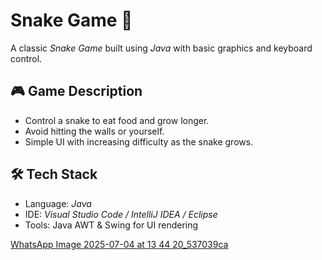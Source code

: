 # Snake Game 🐍

A classic *Snake Game* built using *Java* with basic graphics and keyboard control.

## 🎮 Game Description

- Control a snake to eat food and grow longer.
- Avoid hitting the walls or yourself.
- Simple UI with increasing difficulty as the snake grows.

## 🛠 Tech Stack

- Language: *Java*
- IDE: *Visual Studio Code / IntelliJ IDEA / Eclipse*
- Tools: Java AWT & Swing for UI rendering

[WhatsApp Image 2025-07-04 at 13 44 20_537039ca](https://github.com/user-attachments/assets/e8eaf42e-980a-4b2f-850e-ed5257c085e8)
